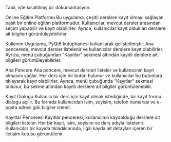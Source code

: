 Tabii, işte kısaltılmış bir dökümantasyon:

Online Eğitim Platformu
Bu uygulama, çeşitli derslere kayıt olmayı sağlayan basit bir online eğitim platformudur. Kullanıcılar, mevcut dersler arasından seçim yapabilir ve kayıt olabilirler. Ayrıca, kullanıcılar kayıt oldukları derslere ait bilgileri görüntüleyebilirler.

Kullanım
Uygulama, PyQt6 kütüphanesi kullanılarak geliştirilmiştir. Ana pencerede, mevcut dersler listelenir ve kullanıcılar derslere kayıt olabilirler. Ayrıca, menü çubuğundan "Kayıtlar" sekmesi altından kayıtlı derslere ait bilgileri görüntüleyebilirler.

Ana Pencere
Ana pencere, mevcut dersleri listeler ve kullanıcının kayıt olmasını sağlar. Her ders için bir buton bulunur ve kullanıcılar bu butonlara tıklayarak kayıt olabilirler. Ayrıca, menü çubuğunda "Kayıtlar" sekmesi bulunur, bu sekme altından kayıtlı derslere ait bilgiler görüntülenebilir.

Kayıt Dialogu
Kullanıcı bir ders için kayıt olmak istediğinde, bir kayıt formu dialogu açılır. Bu formda kullanıcıdan isim, soyisim, telefon numarası ve e-posta adresi gibi bilgiler istenir.

Kayıtlar Penceresi
Kayıtlar penceresi, kullanıcının kaydolduğu derslere ait bilgileri listeler. Her bir kayıt, isim, soyisim ve ders adıyla listelenir. Kullanıcılar bir kayıda tıkladıklarında, ilgili kayda ait detayları içeren bir iletişim kutusu görüntülenir.
